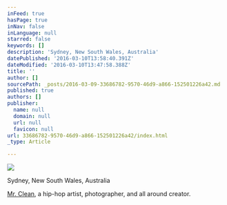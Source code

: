 ```yaml
---
inFeed: true
hasPage: true
inNav: false
inLanguage: null
starred: false
keywords: []
description: 'Sydney, New South Wales, Australia'
datePublished: '2016-03-10T13:58:40.391Z'
dateModified: '2016-03-10T13:47:58.388Z'
title: ''
author: []
sourcePath: _posts/2016-03-09-33686782-9570-46d9-a866-152501226a42.md
published: true
authors: []
publisher:
  name: null
  domain: null
  url: null
  favicon: null
url: 33686782-9570-46d9-a866-152501226a42/index.html
_type: Article

---
```

![](https://the-grid-user-content.s3-us-west-2.amazonaws.com/1dd6f3c9-3de7-4e7e-a353-d1e7f17f016f.jpg)

Sydney, New South Wales, Australia

[Mr. Clean][0], a hip-hop artist, photographer, and all around creator.  

[0]: www.darealmrclean.com